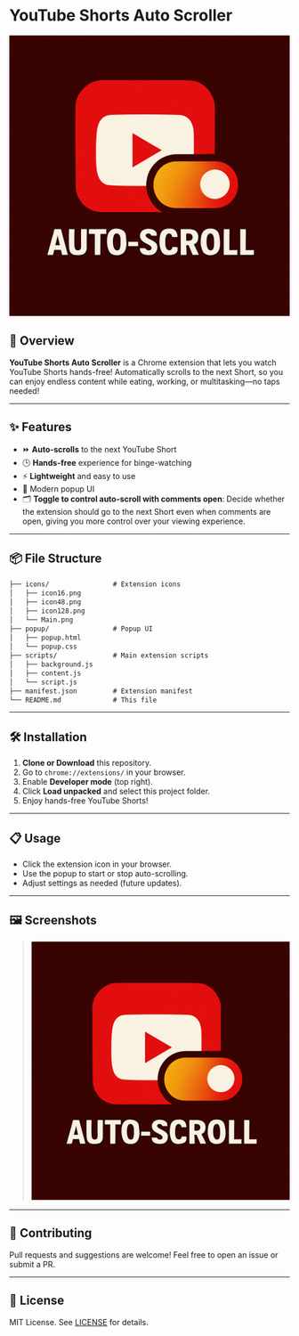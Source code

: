 # YouTube Shorts Auto Scroller

![Extension Icon](./icons/Main.png)

## 🚀 Overview

**YouTube Shorts Auto Scroller** is a Chrome extension that lets you watch YouTube Shorts hands-free! Automatically scrolls to the next Short, so you can enjoy endless content while eating, working, or multitasking—no taps needed!

---

## ✨ Features

- ⏩ **Auto-scrolls** to the next YouTube Short
- 🕒 **Hands-free** experience for binge-watching
- ⚡ **Lightweight** and easy to use
- 🎨 Modern popup UI
- 🗂️ **Toggle to control auto-scroll with comments open**: Decide whether the extension should go to the next Short even when comments are open, giving you more control over your viewing experience.

---

## 📦 File Structure

```
├── icons/                # Extension icons
│   ├── icon16.png
│   ├── icon48.png
│   ├── icon128.png
│   └── Main.png
├── popup/                # Popup UI
│   ├── popup.html
│   └── popup.css
├── scripts/              # Main extension scripts
│   ├── background.js
│   ├── content.js
│   └── script.js
├── manifest.json         # Extension manifest
└── README.md             # This file
```

---

## 🛠️ Installation

1. **Clone or Download** this repository.
2. Go to `chrome://extensions/` in your browser.
3. Enable **Developer mode** (top right).
4. Click **Load unpacked** and select this project folder.
5. Enjoy hands-free YouTube Shorts!

---

## 📋 Usage

- Click the extension icon in your browser.
- Use the popup to start or stop auto-scrolling.
- Adjust settings as needed (future updates).

---

## 🖼️ Screenshots

> ![Popup Screenshot](./icons/Main.png)

---

## 🤝 Contributing

Pull requests and suggestions are welcome! Feel free to open an issue or submit a PR.

---

## 📄 License

MIT License. See [LICENSE](LICENSE) for details.

